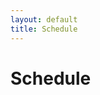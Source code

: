 ```yaml
---
layout: default
title: Schedule
---
```


# Schedule

<div id="schedule-list"></div>
<script>insert_schedule();</script>
